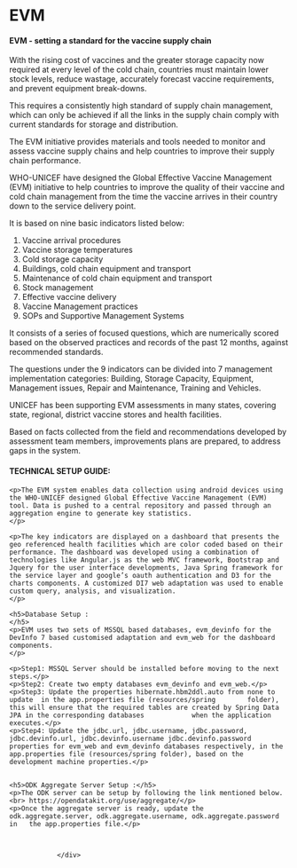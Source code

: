 # EVM
<div class="col-md-8">
					<h4 class="evm-font-blue">EVM - setting a standard for the
						vaccine supply chain</h4>
					<p>With the rising cost of vaccines and the greater storage
						capacity now required at every level of the cold chain, countries
						must maintain lower stock levels, reduce wastage, accurately
						forecast vaccine requirements, and prevent equipment break-downs.</p>
					<p>This requires a consistently high standard of supply chain
						management, which can only be achieved if all the links in the
						supply chain comply with current standards for storage and
						distribution.</p>
					<p>The EVM initiative provides materials and tools needed to
						monitor and assess vaccine supply chains and help countries to
						improve their supply chain performance.</p>
					<p>WHO-UNICEF have designed the Global Effective Vaccine
						Management (EVM) initiative to help countries to improve the
						quality of their vaccine and cold chain management from the time
						the vaccine arrives in their country down to the service delivery
						point.</p>
					<p class="mar-top-10 mar-bot-10">It is based on nine basic
						indicators listed below:</p>
					<ol class="list-unstyled">
						<li>Vaccine arrival procedures</li>
						<li>Vaccine storage temperatures</li>
						<li>Cold storage capacity</li>
						<li>Buildings, cold chain equipment and transport</li>
						<li>Maintenance of cold chain equipment and transport</li>
						<li>Stock management</li>
						<li>Effective vaccine delivery</li>
						<li>Vaccine Management practices</li>
						<li>SOPs and Supportive Management Systems</li>
					</ol>
					<p>It consists of a series of focused questions, which are
						numerically scored based on the observed practices and records of
						the past 12 months, against recommended standards.</p>
					<p>The questions under the 9 indicators can be divided into 7
						management implementation categories: Building, Storage Capacity,
						Equipment, Management issues, Repair and Maintenance, Training and
						Vehicles.</p>
					<p>UNICEF has been supporting EVM assessments in many states,
						covering state, regional, district vaccine stores and health
						facilities.</p>
					<p>Based on facts collected from the field and recommendations
						developed by assessment team members, improvements plans are
						prepared, to address gaps in the system.</p>
	<h4>TECHNICAL SETUP GUIDE:</h4>
	
	<p>The EVM system enables data collection using android devices using the WHO-UNICEF designed Global Effective Vaccine Management (EVM) tool. Data is pushed to a central repository and passed through an aggregation engine to generate key statistics.
	</p>
	
	<p>The key indicators are displayed on a dashboard that presents the geo referenced health facilities which are color coded based on their performance. The dashboard was developed using a combination of technologies like Angular.js as the web MVC framework, Bootstrap and Jquery for the user interface developments, Java Spring framework for the service layer and google’s oauth authentication and D3 for the charts components. A customized DI7 web adaptation was used to enable custom query, analysis, and visualization.
	</p>
	
	<h5>Database Setup :
	</h5>
	<p>EVM uses two sets of MSSQL based databases, evm_devinfo for the DevInfo 7 based customised adaptation and evm_web for the dashboard components.
	</p>
	
	<p>Step1: MSSQL Server should be installed before moving to the next steps.</p>
	<p>Step2: Create two empty databases evm_devinfo and evm_web.</p>
	<p>Step3: Update the properties hibernate.hbm2ddl.auto from none to update  in the app.properties file (resources/spring 		folder), this will ensure that the required tables are created by Spring Data JPA in the corresponding databases 			when the application executes.</p>
	<p>Step4: Update the jdbc.url, jdbc.username, jdbc.password, jdbc.devinfo.url, jdbc.devinfo.username jdbc.devinfo.password 	properties for evm_web and evm_devinfo databases respectively, in the app.properties file (resources/spring folder), based on the development machine properties.</p>
	
	
	<h5>ODK Aggregate Server Setup :</h5>
	<p>The ODK server can be setup by following the link mentioned below.<br> https://opendatakit.org/use/aggregate/</p>
	<p>Once the aggregate server is ready, update the odk.aggregate.server, odk.aggregate.username, odk.aggregate.password in 	the app.properties file.</p>


	
				</div>
